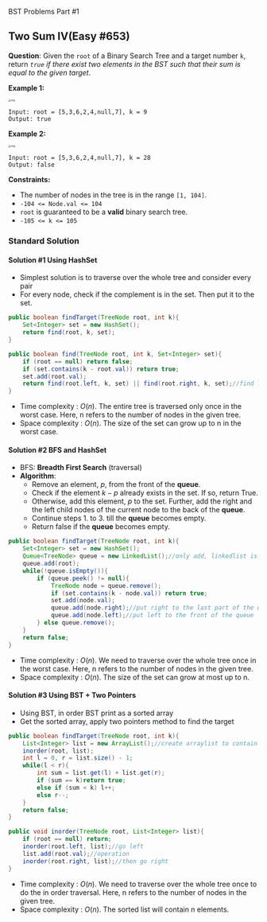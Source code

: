 BST Problems Part #1

## Two Sum IV(Easy #653)

**Question**: Given the `root` of a Binary Search Tree and a target number `k`, return *`true` if there exist two elements in the BST such that their sum is equal to the given target*.

 **Example 1:**

<img src="https://assets.leetcode.com/uploads/2020/09/21/sum_tree_1.jpg" alt="img" style="zoom:33%;" />

```
Input: root = [5,3,6,2,4,null,7], k = 9
Output: true
```

**Example 2:**

<img src="https://assets.leetcode.com/uploads/2020/09/21/sum_tree_2.jpg" alt="img" style="zoom:33%;" />

```
Input: root = [5,3,6,2,4,null,7], k = 28
Output: false
```

 **Constraints:**

- The number of nodes in the tree is in the range `[1, 104]`.
- `-104 <= Node.val <= 104`
- `root` is guaranteed to be a **valid** binary search tree.
- `-105 <= k <= 105`

### Standard Solution

#### Solution #1 Using HashSet

* Simplest solution is to traverse over the whole tree and consider every pair
* For every node, check if the complement is in the set. Then put it to the set.

```java
public boolean findTarget(TreeNode root, int k){
    Set<Integer> set = new HashSet();
    return find(root, k, set);
}

public boolean find(TreeNode root, int k, Set<Integer> set){
    if (root == null) return false;
    if (set.contains(k - root.val)) return true;
    set.add(root.val);
    return find(root.left, k, set) || find(root.right, k, set);//find left or right
}
```

* Time complexity : $O(n)$. The entire tree is traversed only once in the worst case. Here, n refers to the number of nodes in the given tree.
* Space complexity : $O(n)$. The size of the set can grow up to n in the worst case.

#### Solution #2 BFS and HashSet

* BFS: **Breadth First Search** (traversal)
* **Algorithm**:
  * Remove an element, $p$, from the front of the **queue**.
  * Check if the element $k-p$ already exists in the set. If so, return True.
  * Otherwise, add this element, $p$ to the set. Further, add the right and the left child nodes of the current node to the back of the **queue**.
  * Continue steps 1. to 3. till the **queue** becomes empty.
  * Return false if the **queue** becomes empty.

```java
public boolean findTarget(TreeNode root, int k){
    Set<Integer> set = new HashSet();
    Queue<TreeNode> queue = new LinkedList();//only add, linkedlist is faster
    queue.add(root);
    while(!queue.isEmpty()){
        if (queue.peek() != null){
            TreeNode node = queue.remove();
            if (set.contains(k - node.val)) return true;
            set.add(node.val);
            queue.add(node.right);//put right to the last part of the queue
            queue.add(node.left);//put left to the front of the queue
        } else queue.remove();
    }
    return false;
}
```

* Time complexity : $O(n)$. We need to traverse over the whole tree once in the worst case. Here, n refers to the number of nodes in the given tree.
* Space complexity : $O(n)$. The size of the set can grow at most up to n.

#### Solution #3 Using BST + Two Pointers

* Using BST, in order BST print as a sorted array
* Get the sorted array, apply two pointers method to find the target

```java
public boolean findTarget(TreeNode root, int k){
    List<Integer> list = new ArrayList();//create arraylist to contain the sorted array
    inorder(root, list);
    int l = 0, r = list.size() - 1;
    while(l < r){
        int sum = list.get(l) + list.get(r);
        if (sum == k)return true;
		else if (sum < k) l++;
        else r--;
    }
    return false;
}

public void inorder(TreeNode root, List<Integer> list){
    if (root == null) return;
    inorder(root.left, list);//go left
    list.add(root.val);//operation
    inorder(root.right, list);//then go right
}
```

* Time complexity : $O(n)$. We need to traverse over the whole tree once to do the in order traversal. Here, n refers to the number of nodes in the given tree.
* Space complexity : $O(n)$. The sorted list will contain n elements.




